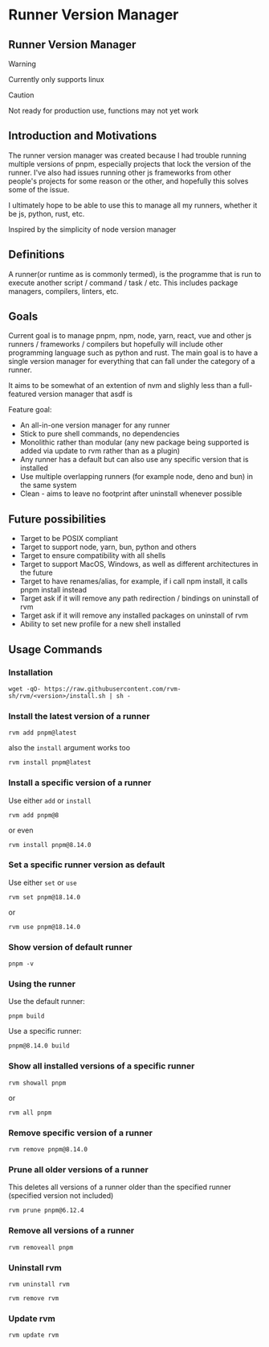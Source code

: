 # Runner Version Manager
## Runner Version Manager

>[!WARNING]
> Currently only supports linux

> [!CAUTION]
> Not ready for production use, functions may not yet work


## Introduction and Motivations
The runner version manager was created because I had trouble running multiple versions of pnpm, especially projects that lock the version of the runner. I've also had issues running other js frameworks from other people's projects for some reason or the other, and hopefully this solves some of the issue. 

I ultimately hope to be able to use this to manage all my runners, whether it be js, python, rust, etc.

Inspired by the simplicity of node version manager

## Definitions
A runner(or runtime as is commonly termed), is the programme that is run to execute another script / command / task / etc. This includes package managers, compilers, linters, etc. 

## Goals
Current goal is to manage pnpm, npm, node, yarn, react, vue and other js runners / frameworks / compilers but hopefully will include other programming language such as python and rust. The main goal is to have a single version manager for everything that can fall under the category of a runner.

It aims to be somewhat of an extention of nvm and slighly less than a full-featured version manager that asdf is

Feature goal:
 - An all-in-one version manager for any runner
 - Stick to pure shell commands, no dependencies
 - Monolithic rather than modular (any new package being supported is added via update to rvm rather than as a plugin)
 - Any runner has a default but can also use any specific version that is installed
 - Use multiple overlapping runners (for example node, deno and bun) in the same system
 - Clean - aims to leave no footprint after uninstall whenever possible

## Future possibilities
- Target to be POSIX compliant
- Target to support node, yarn, bun, python and others
- Target to ensure compatibility with all shells
- Target to support MacOS, Windows, as well as different architectures in the future
- Target to have renames/alias, for example, if i call npm install, it calls pnpm install instead
- Target ask if it will remove any path redirection / bindings on uninstall of rvm
- Target ask if it will remove any installed packages on uninstall of rvm
- Ability to set new profile for a new shell installed

## Usage Commands

### Installation
```
wget -qO- https://raw.githubusercontent.com/rvm-sh/rvm/<version>/install.sh | sh -
```

### Install the latest version of a runner
```
rvm add pnpm@latest
```
also the `install` argument works too
```
rvm install pnpm@latest
```

### Install a specific version of a runner
Use either `add` or `install`
```
rvm add pnpm@8
```
or even
```
rvm install pnpm@8.14.0
```

### Set a specific runner version as default
Use either `set` or `use`
```
rvm set pnpm@18.14.0
```
or
```
rvm use pnpm@18.14.0
```

### Show version of default runner
```
pnpm -v
```

### Using the runner
Use the default runner:
```
pnpm build
```
Use a specific runner:
```
pnpm@8.14.0 build
```

### Show all installed versions of a specific runner
```
rvm showall pnpm
```

or 
```
rvm all pnpm
```

### Remove specific version of a runner
```
rvm remove pnpm@8.14.0
```

### Prune all older versions of a runner
This deletes all versions of a runner older than the specified runner (specified version not included)
```
rvm prune pnpm@6.12.4
```

### Remove all versions of a runner
```
rvm removeall pnpm
```

### Uninstall rvm 
```
rvm uninstall rvm
```
```
rvm remove rvm
```

### Update rvm
```
rvm update rvm
```




